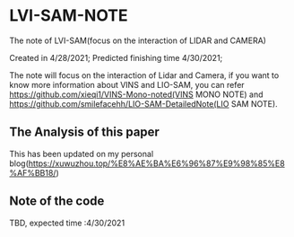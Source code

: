 # LVI-SAM-NOTE
The note of LVI-SAM(focus on the interaction of LIDAR and CAMERA)

Created in 4/28/2021; Predicted finishing time 4/30/2021;

The note will focus on the interaction of Lidar and Camera, if you want to know more information about VINS and LIO-SAM, you can refer https://github.com/xieqi1/VINS-Mono-noted(VINS MONO NOTE) and https://github.com/smilefacehh/LIO-SAM-DetailedNote(LIO SAM NOTE).

## The Analysis of this paper

This has been updated on my personal blog(https://xuwuzhou.top/%E8%AE%BA%E6%96%87%E9%98%85%E8%AF%BB18/)

## Note of the code

TBD, expected time :4/30/2021

